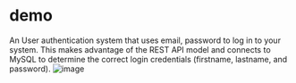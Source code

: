 # demo

An User authentication system that uses email, password to log in to your system. This makes advantage of the REST API model and connects to MySQL to determine the correct login credentials (firstname, lastname, and password).
  ![image](https://user-images.githubusercontent.com/79658668/201492188-4a3be8b5-2376-49b6-a0e3-164e9b3ec59d.png)

